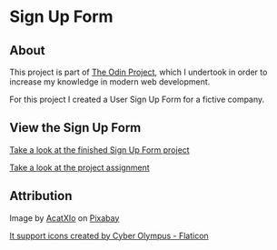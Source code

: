 # Sign Up Form

## About

This project is part of <a href="https://www.theodinproject.com" target="_blank" rel="noopener noreferrer">The Odin Project</a>, which I undertook in order to increase my knowledge in modern web development.

For this project I created a User Sign Up Form for a fictive company.

## View the Sign Up Form

<a href="https://jonuzovic-muhamed.github.io/sign-up-form" target="_blank" rel="noopener noreferrer">Take a look at the finished Sign Up Form project</a>

<a href="https://www.theodinproject.com/lessons/sign-up-form" target="_blank" rel="noopener noreferrer">Take a look at the project assignment</a>

## Attribution

Image by <a href="https://pixabay.com/de/users/acatxio-20233758/?utm_source=link-attribution&utm_medium=referral&utm_campaign=image&utm_content=8905720">AcatXIo</a> on <a href="https://pixabay.com/de//?utm_source=link-attribution&utm_medium=referral&utm_campaign=image&utm_content=8905720">Pixabay</a>

<a href="https://www.flaticon.com/free-icons/it-support" title="it support icons">It support icons created by Cyber Olympus - Flaticon</a>
